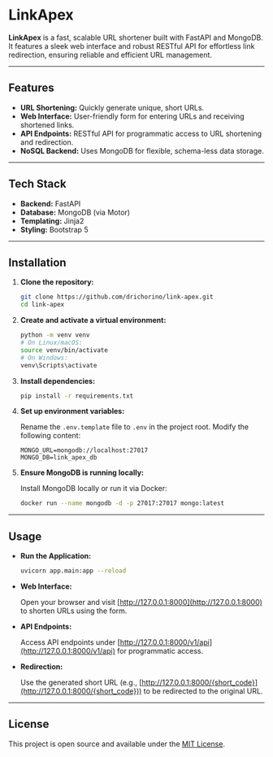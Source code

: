 # LinkApex

**LinkApex** is a fast, scalable URL shortener built with FastAPI and MongoDB. It features a sleek web interface and robust RESTful API for effortless link redirection, ensuring reliable and efficient URL management.

---

## Features

- **URL Shortening:** Quickly generate unique, short URLs.
- **Web Interface:** User-friendly form for entering URLs and receiving shortened links.
- **API Endpoints:** RESTful API for programmatic access to URL shortening and redirection.
- **NoSQL Backend:** Uses MongoDB for flexible, schema-less data storage.

---

## Tech Stack

- **Backend:** FastAPI
- **Database:** MongoDB (via Motor)
- **Templating:** Jinja2
- **Styling:** Bootstrap 5

---

## Installation

1. **Clone the repository:**
   ```bash
   git clone https://github.com/drichorino/link-apex.git
   cd link-apex
   ```

2. **Create and activate a virtual environment:**
   ```bash
   python -m venv venv
   # On Linux/macOS:
   source venv/bin/activate
   # On Windows:
   venv\Scripts\activate
   ```

3. **Install dependencies:**
   ```bash
   pip install -r requirements.txt
   ```

4. **Set up environment variables:**

   Rename the `.env.template` file to `.env` in the project root. Modify the following content:
   ```
   MONGO_URL=mongodb://localhost:27017
   MONGO_DB=link_apex_db
   ```

5. **Ensure MongoDB is running locally:**

   Install MongoDB locally or run it via Docker:
   ```bash
   docker run --name mongodb -d -p 27017:27017 mongo:latest
   ```

---

## Usage

- **Run the Application:**
  ```bash
  uvicorn app.main:app --reload
  ```

- **Web Interface:**

  Open your browser and visit [http://127.0.0.1:8000](http://127.0.0.1:8000) to shorten URLs using the form.

- **API Endpoints:**

  Access API endpoints under [http://127.0.0.1:8000/v1/api](http://127.0.0.1:8000/v1/api) for programmatic access.

- **Redirection:**

  Use the generated short URL (e.g., [http://127.0.0.1:8000/{short_code}](http://127.0.0.1:8000/{short_code})) to be redirected to the original URL.

---

## License

This project is open source and available under the [MIT License](LICENSE).
